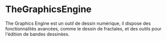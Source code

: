 # TheGraphicsEngine
The Graphics Engine est un outil de dessin numérique, il dispose des fonctionnalités avancées, comme le dessin de fractales, et des outils pour l'édition de bandes dessinées.
